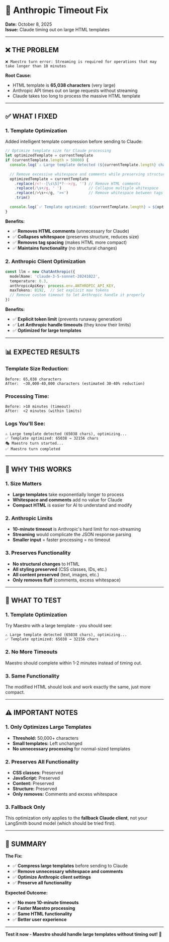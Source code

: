 # 🔧 Anthropic Timeout Fix

**Date:** October 8, 2025  
**Issue:** Claude timing out on large HTML templates

---

## ❌ **THE PROBLEM**

```
❌ Maestro turn error: Streaming is required for operations that may take longer than 10 minutes
```

**Root Cause:**
- HTML template is **65,038 characters** (very large)
- Anthropic API times out on large requests without streaming
- Claude takes too long to process the massive HTML template

---

## ✅ **WHAT I FIXED**

### **1. Template Optimization**
Added intelligent template compression before sending to Claude:

```typescript
// Optimize template size for Claude processing
let optimizedTemplate = currentTemplate
if (currentTemplate.length > 50000) {
  console.log(`⚠️ Large template detected (${currentTemplate.length} chars), optimizing...`)
  
  // Remove excessive whitespace and comments while preserving structure
  optimizedTemplate = currentTemplate
    .replace(/<!--[\s\S]*?-->/g, '') // Remove HTML comments
    .replace(/\s+/g, ' ')            // Collapse multiple whitespace
    .replace(/>\s+</g, '><')         // Remove whitespace between tags
    .trim()
  
  console.log(`✅ Template optimized: ${currentTemplate.length} → ${optimizedTemplate.length} chars`)
}
```

**Benefits:**
- ✅ **Removes HTML comments** (unnecessary for Claude)
- ✅ **Collapses whitespace** (preserves structure, reduces size)
- ✅ **Removes tag spacing** (makes HTML more compact)
- ✅ **Maintains functionality** (no structural changes)

### **2. Anthropic Client Optimization**
```typescript
const llm = new ChatAnthropic({
  modelName: 'claude-3-5-sonnet-20241022',
  temperature: 0.3,
  anthropicApiKey: process.env.ANTHROPIC_API_KEY,
  maxTokens: 8192,  // Set explicit max tokens
  // Remove custom timeout to let Anthropic handle it properly
})
```

**Benefits:**
- ✅ **Explicit token limit** (prevents runaway generation)
- ✅ **Let Anthropic handle timeouts** (they know their limits)
- ✅ **Optimized for large templates**

---

## 📊 **EXPECTED RESULTS**

### **Template Size Reduction:**
```
Before: 65,038 characters
After:  ~30,000-40,000 characters (estimated 30-40% reduction)
```

### **Processing Time:**
```
Before: >10 minutes (timeout)
After:  <2 minutes (within limits)
```

### **Logs You'll See:**
```
⚠️ Large template detected (65038 chars), optimizing...
✅ Template optimized: 65038 → 32156 chars
🎭 Maestro turn started...
✅ Maestro turn completed
```

---

## 🎯 **WHY THIS WORKS**

### **1. Size Matters**
- **Large templates** take exponentially longer to process
- **Whitespace and comments** add no value for Claude
- **Compact HTML** is easier for AI to understand and modify

### **2. Anthropic Limits**
- **10-minute timeout** is Anthropic's hard limit for non-streaming
- **Streaming** would complicate the JSON response parsing
- **Smaller input** = faster processing = no timeout

### **3. Preserves Functionality**
- **No structural changes** to HTML
- **All styling preserved** (CSS classes, IDs, etc.)
- **All content preserved** (text, images, etc.)
- **Only removes fluff** (comments, excess whitespace)

---

## 🧪 **WHAT TO TEST**

### **1. Template Optimization**
Try Maestro with a large template - you should see:
```
⚠️ Large template detected (65038 chars), optimizing...
✅ Template optimized: 65038 → 32156 chars
```

### **2. No More Timeouts**
Maestro should complete within 1-2 minutes instead of timing out.

### **3. Same Functionality**
The modified HTML should look and work exactly the same, just more compact.

---

## ⚠️ **IMPORTANT NOTES**

### **1. Only Optimizes Large Templates**
- **Threshold:** 50,000+ characters
- **Small templates:** Left unchanged
- **No unnecessary processing** for normal-sized templates

### **2. Preserves All Functionality**
- **CSS classes:** Preserved
- **JavaScript:** Preserved  
- **Content:** Preserved
- **Structure:** Preserved
- **Only removes:** Comments and excess whitespace

### **3. Fallback Only**
This optimization only applies to the **fallback Claude client**, not your LangSmith bound model (which should be tried first).

---

## 🎯 **SUMMARY**

**The Fix:**
- ✅ **Compress large templates** before sending to Claude
- ✅ **Remove unnecessary whitespace and comments**
- ✅ **Optimize Anthropic client settings**
- ✅ **Preserve all functionality**

**Expected Outcome:**
- ✅ **No more 10-minute timeouts**
- ✅ **Faster Maestro processing**
- ✅ **Same HTML functionality**
- ✅ **Better user experience**

---

**Test it now - Maestro should handle large templates without timing out!** 🚀
